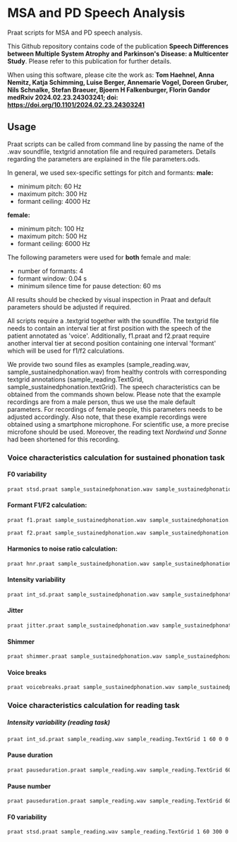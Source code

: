 # MSA and PD Speech Analysis

Praat scripts for MSA and PD speech analysis.

This Github repository contains code of the publication **Speech Differences between Multiple System Atrophy and Parkinson's Disease: a Multicenter Study**. Please refer to this publication for further details.

When using this software, please cite the work as:
**Tom Haehnel, Anna Nemitz, Katja Schimming, Luise Berger, Annemarie Vogel, Doreen Gruber, Nils Schnalke, Stefan Braeuer, Bjoern H Falkenburger, Florin Gandor
medRxiv 2024.02.23.24303241; doi: https://doi.org/10.1101/2024.02.23.24303241**

## Usage

Praat scripts can be called from command line by passing the name of the .wav soundfile, textgrid annotation file and required parameters. Details regarding the parameters are explained in the file parameters.ods.

In general, we used sex-specific settings for pitch and formants:
**male:**
* minimum pitch: 60 Hz
* maximum pitch: 300 Hz
* formant ceiling: 4000 Hz

**female:**
* minimum pitch: 100 Hz
* maximum pitch: 500 Hz
* formant ceiling: 6000 Hz

The following parameters were used for **both** female and male:
* number of formants: 4
* formant window: 0.04 s
* minimum silence time for pause detection: 60 ms

All results should be checked by visual inspection in Praat and default parameters should be adjusted if required.

All scripts require a .textgrid together with the soundfile. The textgrid file needs to contain an interval tier at first position with the speech of the patient annotated as 'voice'. 
Additionally, f1.praat and f2.praat require another interval tier at second position containing one interval 'formant' which will be used for f1/f2 calculations.

We provide two sound files as examples (sample_reading.wav, sample_sustainedphonation.wav) from healthy controls with corresponding textgrid annotations (sample_reading.TextGrid, sample_sustainedphonation.textGrid). The speech characteristics can be obtained from the commands shown below. Please note that the example recordings are from a male person, thus we use the male default parameters. For recordings of female people, this parameters needs to be adjusted accordingly. Also note, that these example recordings were obtained using a smartphone microphone. For scientific use, a more precise microfone should be used. Moreover, the reading text *Nordwind und Sonne* had been shortened for this recording.

### Voice characteristics calculation for sustained phonation task

#### F0 variability
```bash
praat stsd.praat sample_sustainedphonation.wav sample_sustainedphonation.TextGrid 0 60 300 0.1 0.1
```

#### Formant F1/F2 calculation:
```bash
praat f1.praat sample_sustainedphonation.wav sample_sustainedphonation.TextGrid 4000 4 0.04
```

```bash
praat f2.praat sample_sustainedphonation.wav sample_sustainedphonation.TextGrid 4000 4 0.04
```

#### Harmonics to noise ratio calculation:
```bash
praat hnr.praat sample_sustainedphonation.wav sample_sustainedphonation.TextGrid 60 0.1 0.1
```

#### Intensity variability
```bash
praat int_sd.praat sample_sustainedphonation.wav sample_sustainedphonation.TextGrid 0 60 0.1 0.1
```

#### Jitter
```bash
praat jitter.praat sample_sustainedphonation.wav sample_sustainedphonation.TextGrid 60 300 0.1 0.1
```

#### Shimmer
```bash
praat shimmer.praat sample_sustainedphonation.wav sample_sustainedphonation.TextGrid 60 300 0.1 0.1
```

#### Voice breaks
```bash
praat voicebreaks.praat sample_sustainedphonation.wav sample_sustainedphonation.TextGrid 60 300 0.1 0.1
```

### Voice characteristics calculation for reading task

##### Intensity variability (reading task)
```bash
praat int_sd.praat sample_reading.wav sample_reading.TextGrid 1 60 0 0
```

#### Pause duration
```bash
praat pauseduration.praat sample_reading.wav sample_reading.TextGrid 60
```

#### Pause number
```bash
praat pauseduration.praat sample_reading.wav sample_reading.TextGrid 60
```

#### F0 variability
```bash
praat stsd.praat sample_reading.wav sample_reading.TextGrid 1 60 300 0 0
```
